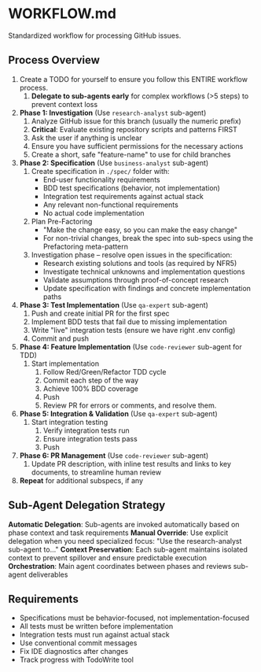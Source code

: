 # WORKFLOW.md

Standardized workflow for processing GitHub issues.

## Process Overview

1. Create a TODO for yourself to ensure you follow this ENTIRE workflow process.
   1. **Delegate to sub-agents early** for complex workflows (>5 steps) to prevent context loss
1. **Phase 1: Investigation** (Use `research-analyst` sub-agent)
   1. Analyze GitHub issue for this branch (usually the numeric prefix)
   1. **Critical**: Evaluate existing repository scripts and patterns FIRST
   1. Ask the user if anything is unclear
   1. Ensure you have sufficient permissions for the necessary actions
   1. Create a short, safe "feature-name" to use for child branches
1. **Phase 2: Specification** (Use `business-analyst` sub-agent)
   1. Create specification in `./spec/` folder with:
      - End-user functionality requirements
      - BDD test specifications (behavior, not implementation)
      - Integration test requirements against actual stack
      - Any relevant non-functional requirements
      - No actual code implementation
   1. Plan Pre-Factoring
      - "Make the change easy, so you can make the easy change"
      - For non-trivial changes, break the spec into sub-specs using the Prefactoring meta-pattern
   1. Investigation phase – resolve open issues in the specification:
      - Research existing solutions and tools (as required by NFR5)
      - Investigate technical unknowns and implementation questions
      - Validate assumptions through proof-of-concept research
      - Update specification with findings and concrete implementation paths
1. **Phase 3: Test Implementation** (Use `qa-expert` sub-agent)
   1. Push and create initial PR for the first spec
   1. Implement BDD tests that fail due to missing implementation
   1. Write "live" integration tests (ensure we have right .env config)
   1. Commit and push
1. **Phase 4: Feature Implementation** (Use `code-reviewer` sub-agent for TDD)
   1. Start implementation
      1. Follow Red/Green/Refactor TDD cycle
      1. Commit each step of the way
      1. Achieve 100% BDD coverage
      1. Push
      1. Review PR for errors or comments, and resolve them.
1. **Phase 5: Integration & Validation** (Use `qa-expert` sub-agent)
   1. Start integration testing
      1. Verify integration tests run
      1. Ensure integration tests pass
      1. Push
1. **Phase 6: PR Management** (Use `code-reviewer` sub-agent)
   1. Update PR description, with inline test results and links to key documents, to streamline human review
1. **Repeat** for additional subspecs, if any

## Sub-Agent Delegation Strategy

**Automatic Delegation**: Sub-agents are invoked automatically based on phase context and task requirements
**Manual Override**: Use explicit delegation when you need specialized focus: "Use the research-analyst sub-agent to..."
**Context Preservation**: Each sub-agent maintains isolated context to prevent spillover and ensure predictable execution
**Orchestration**: Main agent coordinates between phases and reviews sub-agent deliverables

## Requirements

- Specifications must be behavior-focused, not implementation-focused
- All tests must be written before implementation
- Integration tests must run against actual stack
- Use conventional commit messages
- Fix IDE diagnostics after changes
- Track progress with TodoWrite tool
